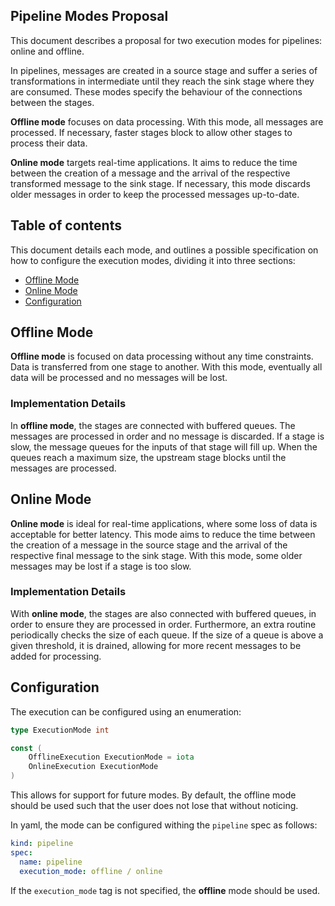 ## Pipeline Modes Proposal

This document describes a proposal for two execution modes for pipelines: online and offline.

In pipelines, messages are created in a source stage and suffer a series of transformations in intermediate until they reach the sink stage where they are consumed.
These modes specify the behaviour of the connections between the stages.

**Offline mode** focuses on data processing. 
With this mode, all messages are processed.
If necessary, faster stages block to allow other stages to process their data.


**Online mode** targets real-time applications.
It aims to reduce the time between the creation of a message and the arrival of the respective transformed message to the sink stage.
If necessary, this mode discards older messages in order to keep the processed messages up-to-date.

## Table of contents

This document details each mode, and outlines a possible specification on how to configure the execution modes, dividing it into three sections:

* [Offline Mode](#offline-mode)
* [Online Mode](#online-mode)
* [Configuration](#configuration)

## Offline Mode

**Offline mode** is focused on data processing without any time constraints.
Data is transferred from one stage to another. 
With this mode, eventually all data will be processed and no messages will be lost.

### Implementation Details

In **offline mode**, the stages are connected with buffered queues. 
The messages are processed in order and no message is discarded.
If a stage is slow, the message queues for the inputs of that stage will fill up.
When the queues reach a maximum size, the upstream stage blocks until the messages are processed.


## Online Mode

**Online mode** is ideal for real-time applications, where some loss of data is acceptable for better latency.
This mode aims to reduce the time between the creation of a message in the source stage and the arrival of the respective final message to the sink stage.
With this mode, some older messages may be lost if a stage is too slow.

### Implementation Details

With **online mode**, the stages are also connected with buffered queues, in order to ensure they are processed in order.
Furthermore, an extra routine periodically checks the size of each queue.
If the size of a queue is above a given threshold, it is drained, allowing for more recent messages to be added for processing.

## Configuration

The execution can be configured using an enumeration:

```go
type ExecutionMode int

const (
	OfflineExecution ExecutionMode = iota
	OnlineExecution ExecutionMode
)
```

This allows for support for future modes. 
By default, the offline mode should be used such that the user does not lose that without noticing.

In yaml, the mode can be configured withing the `pipeline` spec as follows:
```yaml
kind: pipeline
spec:
  name: pipeline
  execution_mode: offline / online
```

If the `execution_mode` tag is not specified, the **offline** mode should be used.